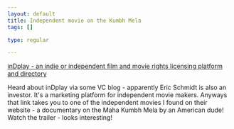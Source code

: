 ```yaml
--- 
layout: default
title: Independent movie on the Kumbh Mela
tags: []

type: regular

---
```

<div> <p> <a href="http://www.indplay.com/GetFilmDetailsAction.do?filmId=2686992">inDplay - an indie or independent film and movie rights licensing platform and directory</a> </p>  <p> Heard about inDplay via some VC blog - apparently Eric Schmidt is also an investor. It's a marketing platform for independent movie makers. Anyways that link takes you to one of the independent movies I found on their website - a documentary on the Maha Kumbh Mela by an American dude! Watch the trailer - looks interesting! </p> <a> <p>    </p>  </div>

